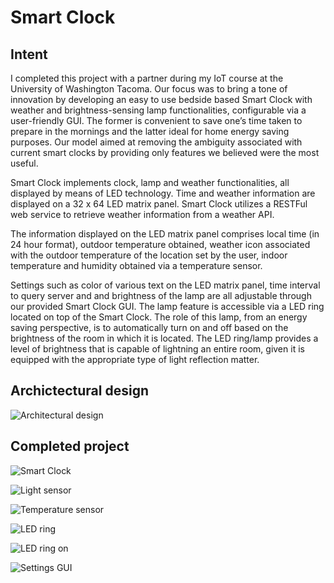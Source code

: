 # Smart Clock


## Intent

I completed this project with a partner during my IoT course at the University of Washington Tacoma. Our focus was to bring a tone of innovation by developing an easy to use bedside based Smart Clock with weather and brightness-sensing lamp functionalities, configurable via a user-friendly GUI. The former is convenient to save one’s time taken to prepare in the mornings and the latter ideal for home energy saving purposes. Our model aimed at removing the ambiguity associated with current smart clocks by providing only features we believed were the most useful.

Smart Clock implements clock, lamp and weather functionalities, all displayed by means of LED technology. Time and weather information are displayed on a 32 x 64 LED matrix panel. Smart Clock utilizes a RESTFul web service to retrieve weather information from a weather API.

The information displayed on the LED matrix panel comprises local time (in 24 hour format), outdoor temperature obtained, weather icon associated with the outdoor temperature of the location set by the user, indoor temperature and humidity obtained via a temperature sensor. 

Settings such as color of various text on the LED matrix panel, time interval to query server and and brightness of the lamp are all adjustable through our provided Smart Clock GUI. The lamp feature is accessible via a LED ring located on top of the Smart Clock. The role of this lamp, from an energy saving perspective, is to automatically turn on and off based on the brightness of the room in which it is located. The LED ring/lamp provides a level of brightness that is capable of lightning an entire room, given it is equipped with the appropriate type of light reflection matter.


## Archictectural design

![Architectural design](architectural_design.png)


## Completed project

![Smart Clock](smart_clock.png)

![Light sensor](light_sensor.png)

![Temperature sensor](temperature_sensor.png)

![LED ring](led_ring.png)

![LED ring on](led_ring_on.png)

![Settings GUI](settings_gui.jpg)
